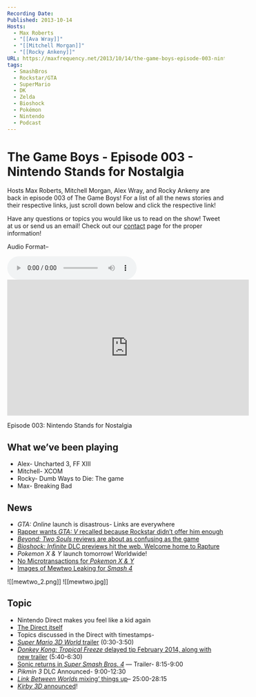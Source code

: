 ```yaml
---
Recording Date: 
Published: 2013-10-14
Hosts:
  - Max Roberts
  - "[[Ava Wray]]"
  - "[[Mitchell Morgan]]"
  - "[[Rocky Ankeny]]"
URL: https://maxfrequency.net/2013/10/14/the-game-boys-episode-003-nintendo-stands-for-nostalgia/
tags:
  - SmashBros
  - Rockstar/GTA
  - SuperMario
  - DK
  - Zelda
  - Bioshock
  - Pokémon
  - Nintendo
  - Podcast
---
```

# The Game Boys - Episode 003 - Nintendo Stands for Nostalgia

Hosts Max Roberts, Mitchell Morgan, Alex Wray, and Rocky Ankeny are back in episode 003 of The Game Boys! For a list of all the news stories and their respective links, just scroll down below and click the respective link!

Have any questions or topics you would like us to read on the show! Tweet at us or send us an email! Check out our [contact](http://goleftgaming.wordpress.com/contact/) page for the proper information!

Audio Format–

<audio controls>
  <source src="http://archive.org/download/podcast_3_audio/Podcast_3_AUDIO.mp3">
</audio>

<div class=iframe-container>
<iframe width="560" height="315" src="https://www.youtube-nocookie.com/embed/DMebcYAgF50?si=5Xt-4yFPn27uO0KA" title="YouTube video player" frameborder="0" allow="accelerometer; autoplay; clipboard-write; encrypted-media; gyroscope; picture-in-picture; web-share" referrerpolicy="strict-origin-when-cross-origin" allowfullscreen></iframe>
</div>

Episode 003: Nintendo Stands for Nostalgia

## What we’ve been playing

- Alex- Uncharted 3, FF XIII
- Mitchell- XCOM
- Rocky- Dumb Ways to Die: The game
- Max- Breaking Bad
## News

- *GTA: Online* launch is disastrous- Links are everywhere
- [Rapper wants *GTA: V* recalled because Rockstar didn’t offer him enough](http://www.ign.com/articles/2013/10/11/gta-5-rapper-wants-game-recalled-over-track-inclusion)
- [*Beyond: Two Souls* reviews are about as confusing as the game](http://www.metacritic.com/game/playstation-3/beyond-two-souls)
- [*Bioshock: Infinite* DLC previews hit the web. Welcome home to Rapture](http://www.ign.com/articles/2013/10/04/bioshock-infinites-burial-at-sea-dlc-does-rapture-right)
- *Pokemon X & Y* launch tomorrow! Worldwide!
- [No Microtransactions for *Pokemon X & Y*](http://www.ign.com/articles/2013/10/11/pokemon-unlikely-to-get-microtransactions-or-dlc-in-the-future)
- [Images of Mewtwo Leaking for *Smash 4*](http://s291.photobucket.com/user/six_nomads/media/1381169282175_zpsf0aebd50.jpg.html)

![[mewtwo_2.png]]
![[mewtwo.jpg]]
## Topic

- Nintendo Direct makes you feel like a kid again
- [The Direct itself](http://www.youtube.com/watch?v=X8khWAH13fg&list=TL-QOY_noV56IVl1dOSHy4n7VRCv2wZUTl#aid=P-hA-OlZqWY)
- Topics discussed in the Direct with timestamps-
- [*Super Mario 3D World* trailer](http://www.ign.com/videos/2013/10/01/super-mario-3d-world-gameplay-trailer) (0:30-3:50)
- [*Donkey Kong: Tropical Freeze* delayed tip February 2014, along with new trailer](http://www.joystiq.com/2013/10/10/donkey-kong-country-tropical-freeze-rolls-down-a-retro-track/) (5:40-6:30)
- [Sonic returns in *Super Smash Bros. 4*](http://www.smashbros.com/us/characters/sonic.html) — Trailer- 8:15-9:00
- *Pikmin 3* DLC Announced- 9:00-12:30
- [*Link Between Worlds* mixing’ things up](http://www.youtube.com/watch?v=O_auhDR8VjU)– 25:00-28:15
- [*Kirby 3D* announced](http://www.youtube.com/watch?v=XTM0srjbsjI&list=TLv75m8y2MABlZzTd_i9mQZDHVjLzvAsLh#aid=P-hA-OlZqWY)!
